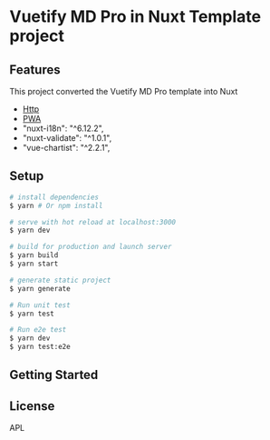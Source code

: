 # Vuetify MD Pro in Nuxt Template project


## Features

This project converted the Vuetify MD Pro template into Nuxt

- [Http](https://github.com/nuxt/http)
- [PWA](https://github.com/nuxt-community/pwa-module)
-    "nuxt-i18n": "^6.12.2",
-    "nuxt-validate": "^1.0.1",
-    "vue-chartist": "^2.2.1",


## Setup

```bash
# install dependencies
$ yarn # Or npm install

# serve with hot reload at localhost:3000
$ yarn dev

# build for production and launch server
$ yarn build
$ yarn start

# generate static project
$ yarn generate

# Run unit test
$ yarn test

# Run e2e test
$ yarn dev
$ yarn test:e2e
```

## Getting Started

## License

APL
